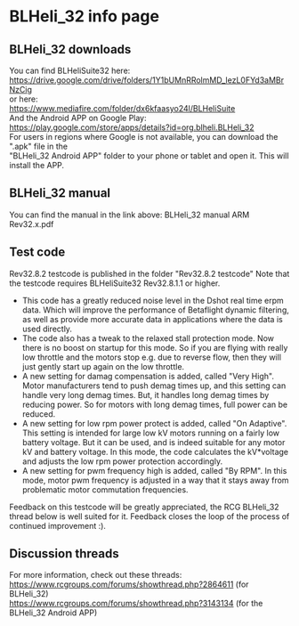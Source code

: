 # BLHeli_32 info page  

## BLHeli_32 downloads  

You can find BLHeliSuite32 here:   
https://drive.google.com/drive/folders/1Y1bUMnRRolmMD_lezL0FYd3aMBrNzCig   
or here:   
https://www.mediafire.com/folder/dx6kfaasyo24l/BLHeliSuite   
And the Android APP on Google Play:   
https://play.google.com/store/apps/details?id=org.blheli.BLHeli_32  
For users in regions where Google is not available, you can download the ".apk" file in the  
"BLHeli_32 Android APP" folder to your phone or tablet and open it. This will install the APP.  

## BLHeli_32 manual

You can find the manual in the link above: BLHeli_32 manual ARM Rev32.x.pdf

## Test code

Rev32.8.2 testcode is published in the folder "Rev32.8.2 testcode"
Note that the testcode requires BLHeliSuite32 Rev32.8.1.1 or higher. 
- This code has a greatly reduced noise level in the Dshot real time erpm data.
  Which will improve the performance of Betaflight dynamic filtering, 
  as well as provide more accurate data in applications where the data is used directly.
- The code also has a tweak to the relaxed stall protection mode.
  Now there is no boost on startup for this mode. So if you are flying with really low throttle
  and the motors stop e.g. due to reverse flow, then they will just gently start up again on the low throttle.
- A new setting for damag compensation is added, called "Very High".
  Motor manufacturers tend to push demag times up, and this setting can handle very long demag times.
  But, it handles long demag times by reducing power. So for motors with long demag times, full power can be reduced.
- A new setting for low rpm power protect is added, called "On Adaptive".
  This setting is intended for large low kV motors running on a fairly low battery voltage.
  But it can be used, and is indeed suitable for any motor kV and battery voltage.
  In this mode, the code calculates the kV*voltage and adjusts the low rpm power protection accordingly.
- A new setting for pwm frequency high is added, called "By RPM".
  In this mode, motor pwm frequency is adjusted in a way that it stays away from problematic motor commutation frequencies.

Feedback on this testcode will be greatly appreciated, the RCG BLHeli_32 thread below is well suited for it.
Feedback closes the loop of the process of continued improvement :).


## Discussion threads

For more information, check out these threads:  
https://www.rcgroups.com/forums/showthread.php?2864611 (for BLHeli_32)  
https://www.rcgroups.com/forums/showthread.php?3143134 (for the BLHeli_32 Android APP)  

